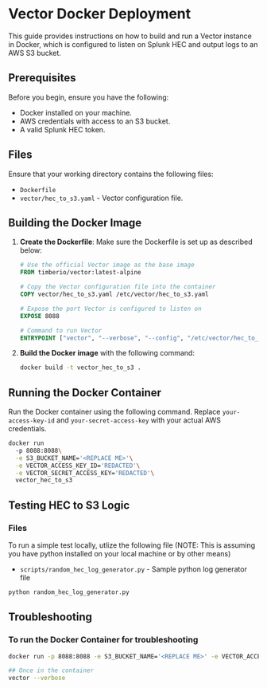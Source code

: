 # Vector Docker Deployment

This guide provides instructions on how to build and run a Vector instance in Docker, which is configured to listen on Splunk HEC and output logs to an AWS S3 bucket.

## Prerequisites

Before you begin, ensure you have the following:

- Docker installed on your machine.
- AWS credentials with access to an S3 bucket.
- A valid Splunk HEC token.

## Files

Ensure that your working directory contains the following files:

- `Dockerfile`
- `vector/hec_to_s3.yaml` - Vector configuration file.

## Building the Docker Image

1. **Create the Dockerfile**: Make sure the Dockerfile is set up as described below:

    ```Dockerfile
    # Use the official Vector image as the base image
    FROM timberio/vector:latest-alpine

    # Copy the Vector configuration file into the container
    COPY vector/hec_to_s3.yaml /etc/vector/hec_to_s3.yaml

    # Expose the port Vector is configured to listen on
    EXPOSE 8088

    # Command to run Vector
    ENTRYPOINT ["vector", "--verbose", "--config", "/etc/vector/hec_to_s3.yaml"]
    ```

2. **Build the Docker image** with the following command:

    ```bash
    docker build -t vector_hec_to_s3 .
    ```

## Running the Docker Container

Run the Docker container using the following command. Replace `your-access-key-id` and `your-secret-access-key` with your actual AWS credentials.

```bash
docker run
  -p 8088:8088\
  -e S3_BUCKET_NAME='<REPLACE ME>'\
  -e VECTOR_ACCESS_KEY_ID='REDACTED'\
  -e VECTOR_SECRET_ACCESS_KEY='REDACTED'\
  vector_hec_to_s3
```

## Testing HEC to S3 Logic
### Files

To run a simple test locally, utlize the following file (NOTE: This is assuming you have python installed on your local machine or by other means)

- `scripts/random_hec_log_generator.py` - Sample python log generator file

```bash
python random_hec_log_generator.py
```


## Troubleshooting
### To run the Docker Container for troubleshooting
```bash
docker run -p 8088:8088 -e S3_BUCKET_NAME='<REPLACE ME>' -e VECTOR_ACCESS_KEY_ID='REDACTED' -e VECTOR_SECRET_ACCESS_KEY='REDACTED' -it --entrypoint /bin/sh vector_hec_to_s3

## Once in the container
vector --verbose
```